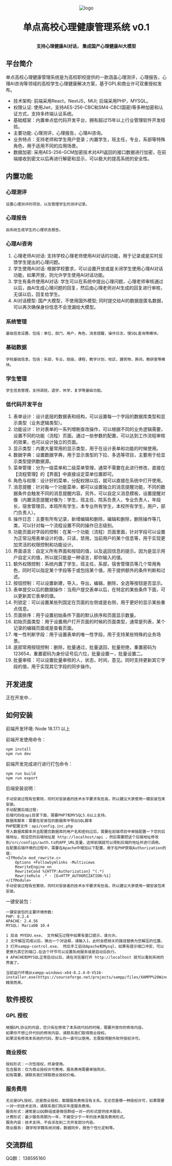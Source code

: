 <p align="center">
	<img alt="logo" src="https://www.dandian.net/cn/wp-content/uploads/20171021044351_57.png">
</p>
<h1 align="center" style="margin: 30px 0 30px; font-weight: bold;">单点高校心理健康管理系统 v0.1</h1>
<h4 align="center">支持心理健康AI对话， 集成国产心理健康AI大模型</h4>

## 平台简介

单点高校心理健康管理系统是为高校职校提供的一款涵盖心理测评，心理报告，心理AI咨询等领域的高校学生心理健康解决方案，基于GPL和商业许可双重授权发布。

* 技术架构: 前端采用React，NextJS，MUI; 后端采用PHP，MYSQL。
* 权限认证: 使用Jwt，支持AES-256-CBC和SM4-CBC(国密)等多种加密和认证方式，支持多终端认证系统。
* 基础框架：内置单点低代码开发平台，拥有超过15年以上行业管理软件开发经验。
* 主要功能: 心理测评，心理报告，心理AI咨询。
* 业务特点：支持老师和学生用户登录；内置学生，班主任，专业，系部等特殊角色，用于适用不同的应用场景。
* 数据加密: 采用AES-256-GCM加密技术对API返回的接口数据进行加密，在前端接收到密文以后再进行解密和显示，可以极大的提高系统的安全性。

## 内置功能

### 心理测评
    设置心理测评的项目，以及管理学生的测评记录。

### 心理报告
    由系统生成学生的心理状态报告。

### 心理AI咨询
1.  心理老师AI对话: 支持学校心理老师使用AI对话的功能，用于记录或是实时反馈学生提出的心理问题。
2.  学生使用AI对话: 根据学校要求，可以设置开放或是关闭学生使用心理AI对话功能，如果开放，则允许学生使用AI对话功能。
3.  学生有条件使用AI对话: 学生可以在系统中提出心理问题，心理老师审核通过以后，由AI生成心理问题的回复，然后由心理老师对AI生成的回复进行审核，无误以后，回复给学生。
4.  AI对话模型: 国产大模型，不使用国外模型; 同时提交给AI的数据是匿名数据， 可以再次确保身份信息不会泄漏给大模型。

### 系统管理 
    基础信息设置，包括：单位，部门，用户，角色，消息提醒，操作日志，慢SQL查询等模块。

### 基础数据 
    学校基础信息，包括：系部，专业，班级，课程，教学计划，校区，建筑物，房间，教研室等模块。

### 学生管理
    学生信息管理，支持调班，退学，休学，复学等基础功能。

### 低代码开发平台
1.  表单设计：设计底层的数据表和结构，可以设置每一个字段的数据库类型和显示类型（业务逻辑类型）。
2.  功能设计：针对表单的一系列增刪查改操作，可以根据不同的业务逻辑需要，设置不同的功能（流程）页面。通过一些参数的配置，可以达到工作流程审核的效果，也可以设计独立的页面。
3.  显示类型：内置大量常用的显示类型，用于在设计表单和功能的时候使用。
4.  数据字典：设置数据字典，用于显示类型的下拉、多选等项目，主要用于给显示类型提供数据源。
5.  菜单管理：分为一级菜单和二级菜单管理，通常不需要在此进行修改，直接在【流程管理】的【界面】中直接设定菜单位置即可。
6.  角色与权限：设计好的菜单，分配权限以后，就可以直接在系统中打开使用。
7.  消息提醒：针对每一个功能菜单，都可以设置独立的消息提醒功能，不同的数据条件会触发不同的消息提醒内容。另外，可以自定义消息模板，设置提醒对像（内置消息提醒对像为：学生，班主任，院系负责人，专业负责人，年段长，宿舍管理员，本班所有学生，本专业所有学生，本校所有学生，用户，部门负责人）。
8.  操作日志：主要有所有记录，新增编辑和删除，编辑和删除，删除操作等几类，可以针对每一个流程设置不同的操作日志级别。
9.  功能页面对字段的控制：在某一个功能（流程）页面里面，针对字段可以设置为正常沿用表单设计的值，只读，禁用，当前用户的某个信息等，用于实现更加灵活的权限控制和功能设计。
10. 界面语言：自定义所有界面和按钮的值，以及返回信息的提示。因为是显示用户自定义的值，所以就只能是一种语言，即你输入的值。
11. 额外权限控制：系统内置了学生，班主任，系部，宿舍管理员等几个常用角色，同时可以指定某个字段等于或包括某个值，用于提供额外的条件判断和过滤。
12. 按钮控制：可以设置新建，导入，导出，编辑，删除，全选等按钮是否显示。
13. 表单提交以后的数据操作：当用户提交表单以后，在特定的某些条件下面，可以更新其它表单的值。
14. 列锁定：可以设置某些列固定在页面的左侧或是右侧，用于更好的显示某些重点信息。
15. 页面排序：用于设置初始条件下面的默认排序和页面显示数量。
16. 初始页面类型：用于设置用户打开页面的时候的页面类型，通常是列表，某个记录的编辑页面或是查看页面。
17. 唯一性判断字段：用于设置表单的唯一性字段，用于支持某些特殊的业务场景。
18. 底部常用按钮控制：删除，批量通过，批量退回，批量拒绝，重置密码为123654，重置密码为身份证号后六位，批量设置一，批量设置二。
19. 批量审核：可以设置批量审核的人，状态，时间，意见。同时支持更新其它字段的值，用于实现其它字段的同步操作。

## 开发进度

正在开发中...

## 如何安装

前端开发环境: Node 18.17.1 以上

前端开发使用命令：
```
npm install
npm run dev
```
前端开发完成进行进行打包命令：
```
npm run build
npm run export
```
后端安装说明：
```
手动安装过程有些繁琐，同时对安装者的技术水平要求有些高，所以建议大家使用一键安装包来安装。
手动配置后端过程:
后端代码在api目录下面，需要PHP7和MYSQL5.6以上支持。
数据库脚本：需要在安装包的数据库中导出SQL脚本
PHP配置文件：api/config.inc.php
导入数据库脚本并且配置完数据库的用户名和密码过后，需要在前端项目中单独配置一下您的后端地址，假设您的后端地址是 http://localhost/api ，然后需要把这个后端地址修改到/src/configs/auth.ts的APP_URL变量，这样前端就可以得到后端的地址并进行调用。
在配置后端环境的过程中，需要在Apache中增加以下配置，用于在PHP获取Authorization的值:
<IfModule mod_rewrite.c>
    Options +FollowSymlinks -Multiviews
    RewriteEngine on
    RewriteCond %{HTTP:Authorization} ^(.*)
    RewriteRule .* - [E=HTTP_AUTHORIZATION:%1]
</IfModule>
手动安装过程有些繁琐，同时对安装者的技术水平要求有些高，所以建议大家使用一键安装包来安装。
```
一键安装包：
```
一键安装包的主要环境参数:
PHP: 8.2.4
APACHE: 2.4.56
MYSQL: MariaDB 10.4

1 双击 MYEDU.exe， 文件解压过程中如果有窗口提示，请允许。
2 文件解压完成以后，弹出一个对话框，请输入1，此时会把相关的路径替换为您解压的位置。
3 打开xampp-control.exe， 然后手工启动Apache和Mysql，如果有提示端口冲突，可以更换为其它的端口.在这个环节可以设置系统服务或是启动后执行。
4 APACHE和MYSQL正常启动以后，请在浏览器打开 http://localhost 就可以看到系统的界面了。

当前运行环境从xampp-windows-x64-8.2.4-0-VS16-installer.exe(https://sourceforge.net/projects/xampp/files/XAMPP%20Windows/)精简而来。
```

## 软件授权
### GPL 授权
    根据GPL协议的内容，您只有在修改了本系统代码的时候，需要开放你的修改内容。
    如果你不想公开代码的修改内容，请联系我们取得商业授权。
    如果没有修改本系统的代码，那么你一直可以使用，无需取得额外软件授权许可。

### 商业授权
    授权形式：一次性授权，终身使用。
    包含服务：仅为商业授权许可费用，服务费用需要单独购买。
    如有需要，请联系我们得取商业授权价格。

### 服务费用
    无论是GPL授权，还是商业授权，都跟服务费用没有关系。无论您是哪一种授权许可，如果需要一对一的技术支持，请联系我们购买年度服务费用。
    服务形式：通常是以QQ群组或是微信群组一对一的形式提供技术服务。
    计费形式：最少服务周期为一年，不接受少于一年的技术服务费用形式。
    服务内容：技术支持，不会涉及到二次开发部分内容。
    商业服务: 跟学校学籍系统对接，数据同步，报告个性化定制等。
    
## 交流群组

QQ群： 138595160
